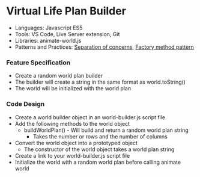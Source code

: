 
# Virtual Life Plan Builder

* Languages: Javascript ES5
* Tools: VS Code, Live Server extension, Git
* Libraries: animate-world.js
* Patterns and Practices: [Separation of concerns](http://brickhousecodecamp.org/wikipedia/separation_of_concerns.html), [Factory method pattern](http://brickhousecodecamp.org/wikipedia/factory_method_pattern.html)

### Feature Specification

* Create a random world plan builder
* The builder will create a string in the same format as world.toString()
* The world will be initialized with the world plan

### Code Design

* Create a world builder object in an world-builder.js script file
* Add the following methods to the world object
	* buildWorldPlan() - Will build and return a random world plan string
		* Takes the number or rows and the number of columns
* Convert the world object into a prototyped object
	* The constructor of the world object takes a world plan string
* Create a link to your world-builder.js script file
* Initialize the world with a random world plan before calling animate world